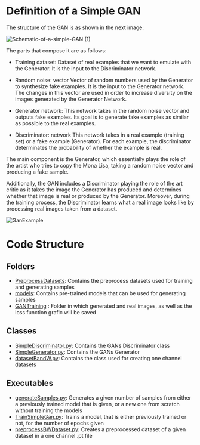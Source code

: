 # Definition of a Simple GAN

The structure of the GAN is as shown in the next image:

![Schematic-of-a-simple-GAN (1)](https://user-images.githubusercontent.com/60478676/170842165-0a1d46bc-d92c-4e93-afe0-499dc6213549.jpg)

The parts that compose it are as follows:

- Training dataset: Dataset of real examples that we want to emulate with the Generator. It is the input to the Discriminator network.

- Random noise: vector Vector of random numbers used by the Generator to synthesize fake examples. It is the input to the Generator network. The changes in this vector are used in order to increase diversity on the images generated by the Generator Network.

- Generator network: This network takes in the random noise vector and outputs fake examples. Its goal is to generate fake examples as similar as possible to the real examples.

- Discriminator: network This network takes in a real example (training set) or a fake example (Generator). For each example, the discriminator determinates the probability of whether the example is real.

The main component is the Generator, which essentially plays the role of the artist who tries to copy the Mona Lisa, taking a random noise vector and producing a fake sample.

Additionally, the GAN includes a Discriminator playing the role of the art critic as it takes the image the Generator has produced and determines whether that image is real or produced by the Generator. Moreover, during the training process, the Discriminator learns what a real image looks like by processing real images taken from a dataset.

![GanExample](https://user-images.githubusercontent.com/60478676/170842196-dd5f773e-478c-4f90-8655-a150cca98c0c.png)

# Code Structure

## Folders

- [PreprocessDatasets](PreprocessDatasets): Contains the preprocess datasets used for training and generating samples
- [models](models): Contains pre-trained models that can be used for generating samples
- [GANTraining](GANTraining) : Folder in which generated and real images, as well as the loss function grafic will be saved 

## Classes

- [SimpleDiscriminator.py](SimpleDiscriminator.py): Contains the GANs Discriminator class
- [SimpleGenerator.py](SimpleGenerator.py): Contains the GANs Generator
- [datasetBandW.py](datasetBandW.py): Contains the class used for creating one channel datasets


## Executables

- [generateSamples.py](generateSamples.py): Generates a given number of samples from either a previously trained model that is given, or a new one from scratch without training the models
- [TrainSimpleGan.py](TrainSimpleGan.py): Trains a model, that is either previously trained or not, for the number of epochs given
- [preprocessBWDataset.py](preprocessBWDataset.py): Creates a preprocessed dataset of a given dataset in a one channel .pt file

